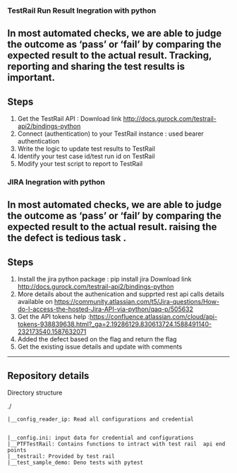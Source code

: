 ### TestRail Run Result Inegration with python   <br>  

In most automated checks, we are able to judge the outcome as ‘pass’ or ‘fail’ by comparing the expected result to the actual result. Tracking, reporting and sharing the test results is important.   
--------------------------------------
Steps
------------------------------------
1. Get the TestRail API : Download link http://docs.gurock.com/testrail-api2/bindings-python
2. Connect (authentication) to your TestRail instance : used bearer authentication
3. Write the logic to update test results to TestRail
4. Identify your test case id/test run id on TestRail
5. Modify your test script to report to TestRail

### JIRA Inegration with python     

In most automated checks, we are able to judge the outcome as ‘pass’ or ‘fail’ by comparing the expected result to the actual result. raising the the defect is tedious task .   
--------------------------------------   
Steps  
------------------------------------   
1. Install the jira python package  : pip install jira Download link http://docs.gurock.com/testrail-api2/bindings-python     
2. More details about the authenication and supprted rest api calls details available on https://community.atlassian.com/t5/Jira-questions/How-do-I-access-the-hosted-Jira-API-via-python/qaq-p/505632     
3. Get the API tokens help :https://confluence.atlassian.com/cloud/api-tokens-938839638.html?_ga=2.19286129.830613724.1588491140-232173540.1587632071   
4. Added the defect based on the flag and return the flag         
5. Get the existing issue details and update with comments
-------------------    
Repository details    
-------------------   
 Directory structure           

   ./       
   
	|__config_reader_ip: Read all configurations and credential       
	
	
	|__config.ini: input data for credential and configurations    
	|__PTFTestRail: Contains functions to intract with test rail  api end points	
	|__testrail: Provided by test rail   
	|__test_sample_demo: Deno tests with pytest    

	

